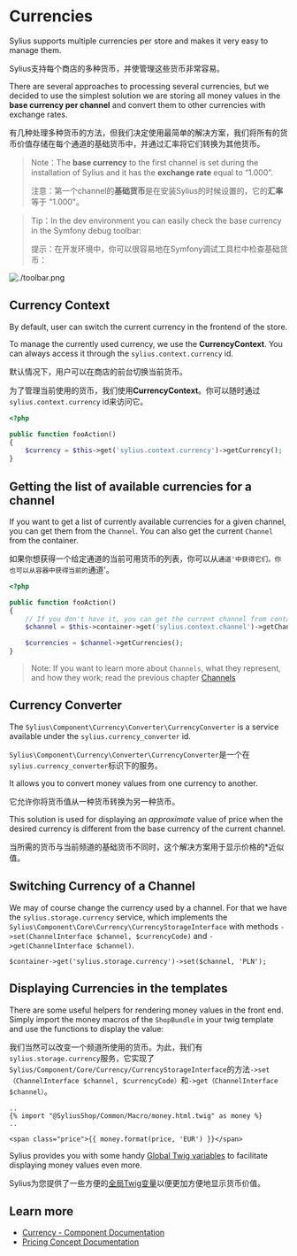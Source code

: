 # Currencies

Sylius supports multiple currencies per store and makes it very easy to manage them.

Sylius支持每个商店的多种货币，并使管理这些货币非常容易。

There are several approaches to processing several currencies, but we decided to use the simplest solution we are storing all money values in the **base currency per channel** and convert them to other currencies with exchange rates.

有几种处理多种货币的方法，但我们决定使用最简单的解决方案，我们将所有的货币价值存储在每个通道的基础货币中，并通过汇率将它们转换为其他货币。

> Note：The **base currency** to the first channel is set during the installation of Sylius and it has the **exchange rate** equal to “1.000”.
>
> 注意：第一个channel的**基础货币**是在安装Sylius的时候设置的，它的**汇率**等于 "1.000"。

> Tip：In the dev environment you can easily check the base currency in the Symfony debug toolbar:
>
> 提示：在开发环境中，你可以很容易地在Symfony调试工具栏中检查基础货币：

![./toolbar.png](https://docs.sylius.com/en/1.12/_images/toolbar.png)

## Currency Context

By default, user can switch the current currency in the frontend of the store.

To manage the currently used currency, we use the **CurrencyContext**. You can always access it through the `sylius.context.currency` id.

默认情况下，用户可以在商店的前台切换当前货币。

为了管理当前使用的货币，我们使用**CurrencyContext**。你可以随时通过`sylius.context.currency` id来访问它。

```php
<?php

public function fooAction()
{
    $currency = $this->get('sylius.context.currency')->getCurrency();
}
```



## Getting the list of available currencies for a channel

If you want to get a list of currently available currencies for a given channel, you can get them from the `Channel`. You can also get the current `Channel` from the container.

如果你想获得一个给定通道的当前可用货币的列表，你可以从`通道'中获得它们。你也可以从容器中获得当前的`通道'。

```php
<?php

public function fooAction()
{
    // If you don't have it, you can get the current channel from container
    $channel = $this->container->get('sylius.context.channel')->getChannel();

    $currencies = $channel->getCurrencies();
}
```

> Note: If you want to learn more about `Channels`, what they represent, and how they work; read the previous chapter [Channels](https://docs.sylius.com/en/1.12/book/configuration/channels.html)



## Currency Converter

The `Sylius\Component\Currency\Converter\CurrencyConverter` is a service available under the `sylius.currency_converter` id.

`Sylius\Component\Currency\Converter\CurrencyConverter`是一个在`sylius.currency_converter`标识下的服务。

It allows you to convert money values from one currency to another.

它允许你将货币值从一种货币转换为另一种货币。

This solution is used for displaying an *approximate* value of price when the desired currency is different from the base currency of the current channel.

当所需的货币与当前频道的基础货币不同时，这个解决方案用于显示价格的*近似值。



## Switching Currency of a Channel

We may of course change the currency used by a channel. For that we have the `sylius.storage.currency` service, which implements the `Sylius\Component\Core\Currency\CurrencyStorageInterface` with methods `->set(ChannelInterface $channel, $currencyCode)` and `->get(ChannelInterface $channel)`.

```
$container->get('sylius.storage.currency')->set($channel, 'PLN');
```



## Displaying Currencies in the templates

There are some useful helpers for rendering money values in the front end. Simply import the money macros of the `ShopBundle` in your twig template and use the functions to display the value:

我们当然可以改变一个频道所使用的货币。为此，我们有`sylius.storage.currency`服务，它实现了`Sylius/Component/Core/Currency/CurrencyStorageInterface`的方法`->set（ChannelInterface $channel, $currencyCode）`和`->get（ChannelInterface $channel）`。

```twig
..
{% import "@SyliusShop/Common/Macro/money.html.twig" as money %}
..

<span class="price">{{ money.format(price, 'EUR') }}</span>
```

Sylius provides you with some handy [Global Twig variables](https://docs.sylius.com/en/1.12/customization/template.html) to facilitate displaying money values even more.

Sylius为您提供了一些方便的[全局Twig变量](https://docs.sylius.com/en/1.12/customization/template.html)以便更加方便地显示货币价值。



## Learn more

- [Currency - Component Documentation](https://docs.sylius.com/en/1.12/components_and_bundles/components/Currency/index.html)
- [Pricing Concept Documentation](https://docs.sylius.com/en/1.12/book/products/pricing.html)
